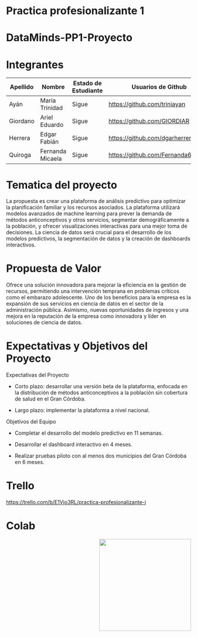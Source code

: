 # Practica profesionalizante 1
# DataMinds-PP1-Proyecto

# Integrantes

Apellido | Nombre |  Estado de Estudiante | Usuarios de Github
-- | -- | -- | --
Ayán | María Trinidad | Sigue | https://github.com/triniayan|
Giordano | Ariel Eduardo | Sigue| https://github.com/GIORDIAR|
Herrera |Edgar Fabián |Sigue|https://github.com/dgarherrera2023|
Quiroga |Fernanda Micaela| Sigue | https://github.com/Fernanda63|

# Tematica del proyecto
La propuesta es crear una plataforma de análisis predictivo para optimizar la planificación familiar y los recursos asociados. La plataforma utilizará modelos avanzados de machine learning para prever la demanda de métodos anticonceptivos y otros servicios, segmentar demográficamente a la población, y ofrecer visualizaciones interactivas para una mejor toma de decisiones. La ciencia de datos será crucial para el desarrollo de los modelos predictivos, la segmentación de datos y la creación de dashboards interactivos.

# Propuesta de Valor

Ofrece una solución innovadora para mejorar la eficiencia en la gestión de recursos, permitiendo una intervención temprana en problemas críticos como el embarazo adolescente. Uno de los beneficios para la empresa es la expansión de sus servicios en ciencia de datos en el sector de la administración pública. Asimismo, nuevas oportunidades de ingresos y una mejora en la reputación de la empresa como innovadora  y líder en soluciones de ciencia de datos.

# Expectativas y Objetivos del Proyecto
Expectativas del Proyecto

* Corto plazo: desarrollar una versión beta de la plataforma, enfocada en la distribución de métodos anticonceptivos a la población sin cobertura de salud en el Gran Córdoba.

* Largo plazo: implementar la plataforma a nivel nacional.

Objetivos del Equipo

* Completar el desarrollo del modelo predictivo en 11 semanas.

* Desarrollar el dashboard interactivo en 4 meses.

* Realizar pruebas piloto con al menos dos municipios del Gran Córdoba en 6 meses.

# Trello
https://trello.com/b/E1Vjo3RL/practica-profesionalizante-i
# Colab
<img align="right" src="https://github.com/7oSkaaa/7oSkaaa/raw/main/Images/Right_Side.gif?raw=true" width="250px" style="visibility:visible;max-width:100%;">
